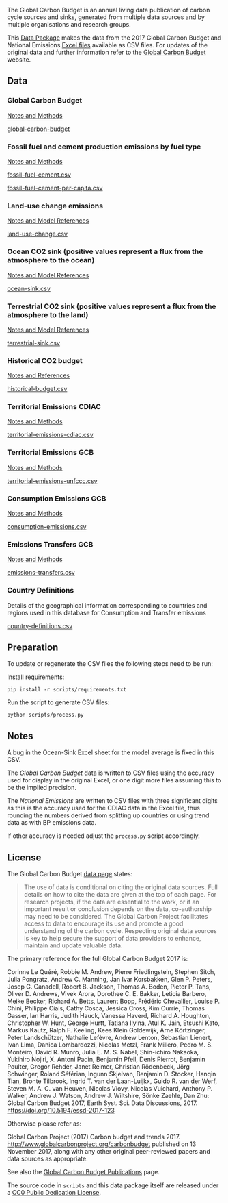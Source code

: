 The Global Carbon Budget is an annual living data publication of carbon cycle
sources and sinks, generated from multiple data sources and by multiple
organisations and research groups.

This [Data Package](http://frictionlessdata.io/specs/data-package/) makes the data from the 2017 Global Carbon Budget and National Emissions [Excel files](https://www.icos-cp.eu/GCP/2017) available as CSV files. For updates of the original data and further information refer to the
[Global Carbon Budget](http://www.globalcarbonproject.org/carbonbudget/index.htm) website.


## Data

### Global Carbon Budget

[Notes and Methods](doc/global-carbon-budget.md)

[global-carbon-budget](data/global-carbon-budget.csv)


### Fossil fuel and cement production emissions by fuel type

[Notes and Methods](doc/fossil-fuel-cement.md)

[fossil-fuel-cement.csv](data/fossil-fuel-cement.csv)

[fossil-fuel-cement-per-capita.csv](data/fossil-fuel-cement-per-capita.csv)


### Land-use change emissions

[Notes and Model References](doc/land-use-change.md)

[land-use-change.csv](data/land-use-change.csv)


### Ocean CO2 sink (positive values represent a flux from the atmosphere to the ocean)

[Notes and Model References](doc/ocean-sink.md)

[ocean-sink.csv](data/ocean-sink.csv)


### Terrestrial CO2 sink (positive values represent a flux from the atmosphere to the land)

[Notes and Model References](doc/terrestrial-sink.md)

[terrestrial-sink.csv](data/terrestrial-sink.csv)


### Historical CO2 budget

[Notes and References](doc/historical-budget.md)

[historical-budget.csv](data/historical-budget.csv)


### Territorial Emissions CDIAC

[Notes and Methods](doc/territorial-emissions-cdiac.md)

[territorial-emissions-cdiac.csv](data/territorial-emissions-cdiac.csv)


### Territorial Emissions GCB

[Notes and Methods](doc/territorial-emissions-gcb.md)

[territorial-emissions-unfccc.csv](data/territorial-emissions-gcb.csv)



### Consumption Emissions GCB

[Notes and Methods](doc/consumption-emissions.md)

[consumption-emissions.csv](data/consumption-emissions.csv)


### Emissions Transfers GCB

[Notes and Methods](doc/emissions-transfers.md)

[emissions-transfers.csv](data/emissions-transfers.csv)



### Country Definitions

Details of the geographical information corresponding to countries and regions used in this database for Consumption and Transfer emissions

[country-definitions.csv](data/country-definitions.csv)

## Preparation

To update or regenerate the CSV files the following steps need to be run:

Install requirements:

```
pip install -r scripts/requirements.txt
```

Run the script to generate CSV files:
```
python scripts/process.py
```


## Notes

A bug in the Ocean-Sink Excel sheet for the model average is fixed in this CSV.

The *Global Carbon Budget* data is written to CSV files using the
accuracy used for display in the original Excel, or one digit more files
assuming this to be the implied precision.

The *National Emissions* are written to CSV files with three significant digits
as this is the accuracy used for the CDIAC data in the Excel file, thus
rounding the numbers derived from splitting up countries or using trend data as
with BP emissions data.

If other accuracy is needed adjust the `process.py` script
accordingly.

## License

The Global Carbon Budget [data page](http://www.globalcarbonproject.org/carbonbudget/17/data.htm) states:

> The use of data is conditional on citing the original data sources. Full details on how to cite the data are given at the top of each page. For research projects, if the data are essential to the work, or if an important result or conclusion depends on the data, co-authorship may need to be considered. The Global Carbon Project facilitates access to data to encourage its use and promote a good understanding of the carbon cycle. Respecting original data sources is key to help secure the support of data providers to enhance, maintain and update valuable data.

The primary reference for the full Global Carbon Budget 2017 is:

Corinne Le Quéré, Robbie M. Andrew, Pierre Friedlingstein, Stephen Sitch, Julia Pongratz, Andrew C. Manning, Jan Ivar Korsbakken, Glen P. Peters, Josep G. Canadell, Robert B. Jackson, Thomas A. Boden, Pieter P. Tans, Oliver D. Andrews, Vivek Arora, Dorothee C. E. Bakker, Leticia Barbero, Meike Becker, Richard A. Betts, Laurent Bopp, Frédéric Chevallier, Louise P. Chini, Philippe Ciais, Cathy Cosca, Jessica Cross, Kim Currie, Thomas Gasser, Ian Harris, Judith Hauck, Vanessa Haverd, Richard A. Houghton, Christopher W. Hunt, George Hurtt, Tatiana Ilyina, Atul K. Jain, Etsushi Kato, Markus Kautz, Ralph F. Keeling, Kees Klein Goldewijk, Arne Körtzinger, Peter Landschützer, Nathalie Lefèvre, Andrew Lenton, Sebastian Lienert, Ivan Lima, Danica Lombardozzi, Nicolas Metzl, Frank Millero, Pedro M. S. Monteiro, David R. Munro, Julia E. M. S. Nabel, Shin-ichiro Nakaoka, Yukihiro Nojiri, X. Antoni Padin, Benjamin Pfeil, Denis Pierrot, Benjamin Poulter, Gregor Rehder, Janet Reimer, Christian Rödenbeck, Jörg Schwinger, Roland Séférian, Ingunn Skjelvan, Benjamin D. Stocker, Hanqin Tian, Bronte Tilbrook, Ingrid T. van der Laan-Luijkx, Guido R. van der Werf, Steven M. A. C. van Heuven, Nicolas Viovy, Nicolas Vuichard, Anthony P. Walker, Andrew J. Watson, Andrew J. Wiltshire, Sönke Zaehle, Dan Zhu: Global Carbon Budget 2017, Earth Syst. Sci. Data Discussions, 2017. <https://doi.org/10.5194/essd-2017-123>

Otherwise please refer as:

 Global Carbon Project (2017) Carbon budget and trends 2017. <http://www.globalcarbonproject.org/carbonbudget> published on 13 November 2017, along with any other original peer-reviewed papers and data sources as appropriate.

See also the [Global Carbon Budget Publications](http://www.globalcarbonproject.org/carbonbudget/17/publications.htm) page.

The source code in `scripts` and this data package itself are released under a
[CC0 Public Dedication License](https://creativecommons.org/publicdomain/zero/1.0/).
